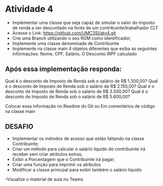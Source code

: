 # Atividade 4


- Implementar uma classe que seja capaz de simular o valor do imposto de renda a ser descontado na fonte de um contribuinte/trabalhador CLT
- Acesse o Link: https://github.com/UMC3SI/atv4.git
- Crie uma Branch utilizando o seu RGM como identificador;
- Implemente uma classe denominada de Contribuinte  
- Implemente na classe main 4 objetos diferentes que exiba as seguintes informações: Nome, CPF, Salário, O Desconto IRPF calculado

## Após essa implementação responda:

Qual é o desconto de Imposto de Renda sob o salário de R$ 1.300,00?
Qual é o desconto de Imposto de Renda sob o salário de R$ 2.150,00?
Qual é o desconto de Imposto de Renda sob o salário de R$ 3.500,00?
Qual é o desconto de Imposto de Renda sob o salário de R$ 5.600,00?

Colocar essa informação no Readme do Git ou Em comentários de código na classe main


## DESAFIO

- Implementar os métodos de acesso que estão faltando na classe Contribuinte;
- Criar um método para calcular o salário líquido do contribuinte irá receber sem criar atributos extras;
- Exibir a Porcentagem que o Contribuinte irá pagar;
- Criar uma função para imprimir os atributos
- Modificar a classe prinicpal para exibir também o salário líquido


-Visualize o material de aula no Teams
